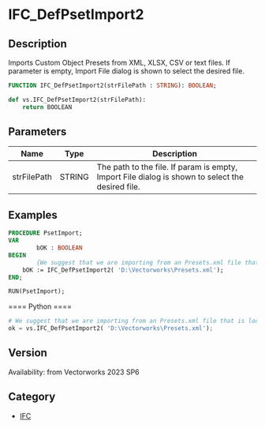 # IFC_DefPsetImport2

## Description
Imports Custom Object Presets from XML, XLSX, CSV or text files.
If parameter is empty, Import File dialog is shown to select the desired file.

```pascal
FUNCTION IFC_DefPsetImport2(strFilePath : STRING): BOOLEAN;
```

```python
def vs.IFC_DefPsetImport2(strFilePath):
    return BOOLEAN
```

## Parameters
|Name|Type|Description|
|---|---|---|
|strFilePath|STRING|The path to the file. If param is empty, Import File dialog is shown to select the desired file.|

## Examples
```pascal
PROCEDURE PsetImport;
VAR
        bOK : BOOLEAN
BEGIN
        {We suggest that we are importing from an Presets.xml file that is located on D:\Vectorworks\Presets.xml}
	bOK := IFC_DefPsetImport2( 'D:\Vectorworks\Presets.xml');
END;

RUN(PsetImport);
```
==== Python ====
```python
# We suggest that we are importing from an Presets.xml file that is located on D:\Vectorworks\Presets.xml
ok = vs.IFC_DefPsetImport2( 'D:\Vectorworks\Presets.xml');
```

## Version
Availability: from Vectorworks 2023 SP6

## Category
* [IFC](../Categories/IFC.md)
